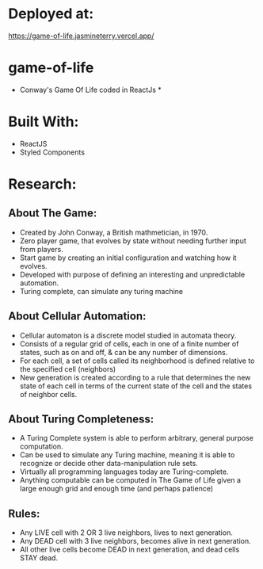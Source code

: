 # Deployed at:
https://game-of-life.jasmineterry.vercel.app/


# game-of-life
* Conway's Game Of Life coded in ReactJs *

# Built With:
* ReactJS
* Styled Components


# Research:

## About The Game:
* Created by John Conway, a British mathmetician, in 1970.
* Zero player game, that evolves by state without needing further input from players.
* Start game by creating an initial configuration and watching how it evolves. 
* Developed with purpose of defining an interesting and unpredictable automation. 
* Turing complete, can simulate any turing machine

## About Cellular Automation:
* Cellular automaton is a discrete model studied in automata theory.
* Consists of a regular grid of cells, each in one of a finite number of states, such as on and off, & can be any number of dimensions. 
* For each cell, a set of cells called its neighborhood is defined relative to the specified cell (neighbors)
* New generation is created according to a rule that determines the new state of each cell in terms of the current state of the cell and the states of neighbor cells.

## About Turing Completeness:
* A Turing Complete system is able to perform arbitrary, general purpose computation.
* Can be used to simulate any Turing machine, meaning it is able to recognize or decide other data-manipulation rule sets. 
* Virtually all programming languages today are Turing-complete. 
* Anything computable can be computed in The Game of Life given a large enough grid and enough time (and perhaps patience)


## Rules:
* Any LIVE cell with 2 OR 3 live neighbors, lives to next generation. 
* Any DEAD cell with 3 live neighbors, becomes alive in next generation.
* All other live cells become DEAD in next generation, and dead cells STAY dead.

